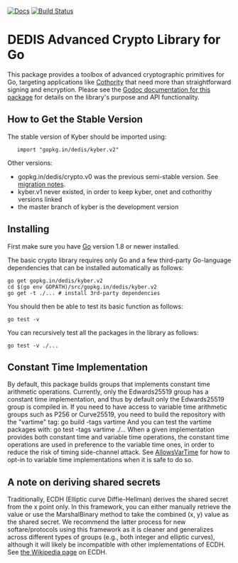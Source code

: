 [![Docs](https://img.shields.io/badge/docs-current-brightgreen.svg)](https://godoc.org/gopkg.in/dedis/kyber.v2)
[![Build Status](https://travis-ci.org/dedis/kyber.svg?branch=v2)](https://travis-ci.org/dedis/kyber)

DEDIS Advanced Crypto Library for Go
====================================

This package provides a toolbox of advanced cryptographic primitives for Go,
targeting applications like [Cothority](https://github.com/dedis/cothority)
that need more than straightforward signing and encryption.
Please see the
[Godoc documentation for this package](http://godoc.org/gopkg.in/dedis/kyber.v2)
for details on the library's purpose and API functionality.

How to Get the Stable Version
-----------------------------

The stable version of Kyber should be imported using:

```
   import "gopkg.in/dedis/kyber.v2"
```

Other versions:
* gopkg.in/dedis/crypto.v0 was the previous semi-stable version. See
  [migration notes](https://github.com/dedis/kyber/wiki/Migration-from-gopkg.in-dedis-crypto.v0).
* kyber.v1 never existed, in order to keep kyber, onet and cothorithy versions linked
* the master branch of kyber is the development version

Installing
----------

First make sure you have [Go](https://golang.org) version 1.8 or newer installed.

The basic crypto library requires only Go and a few
third-party Go-language dependencies that can be installed automatically
as follows:

	go get gopkg.in/dedis/kyber.v2
	cd $(go env GOPATH)/src/gopkg.in/dedis/kyber.v2
	go get -t ./... # install 3rd-party dependencies

You should then be able to test its basic function as follows:

	go test -v

You can recursively test all the packages in the library as follows:

	go test -v ./...

Constant Time Implementation
----------------------------
By default, this package builds groups that implements constant time arithmetic
operations. Currently, only the Edwards25519 group has a constant time implementation,
and thus by default only the Edwards25519 group is compiled in.
If you need to have access to variable time arithmetic groups such as P256 or
Curve25519, you need to build the repository with the "vartime" tag:
    go build -tags vartime
And you can test the vartime packages with:
    go test -tags vartime ./...
When a given implementation provides both constant time and variable time
operations, the constant time operations are used in preference to the variable
time ones, in order to reduce the risk of timing side-channel attack.
See [AllowsVarTime](https://godoc.org/gopkg.in/dedis/kyber.v2#AllowsVarTime) for how
to opt-in to variable time implementations when it is safe to do so.

A note on deriving shared secrets
---------------------------------

Traditionally, ECDH (Elliptic curve Diffie-Hellman) derives the shared secret
from the x point only. In this framework, you can either manually retrieve the
value or use the MarshalBinary method to take the combined (x, y) value as the
shared secret. We recommend the latter process for new softare/protocols using
this framework as it is cleaner and generalizes across different types of
groups (e.g., both integer and elliptic curves), although it will likely be
incompatible with other implementations of ECDH. See [the Wikipedia page](http://en.wikipedia.org/wiki/Elliptic_curve_Diffie%E2%80%93Hellman) on ECDH.
